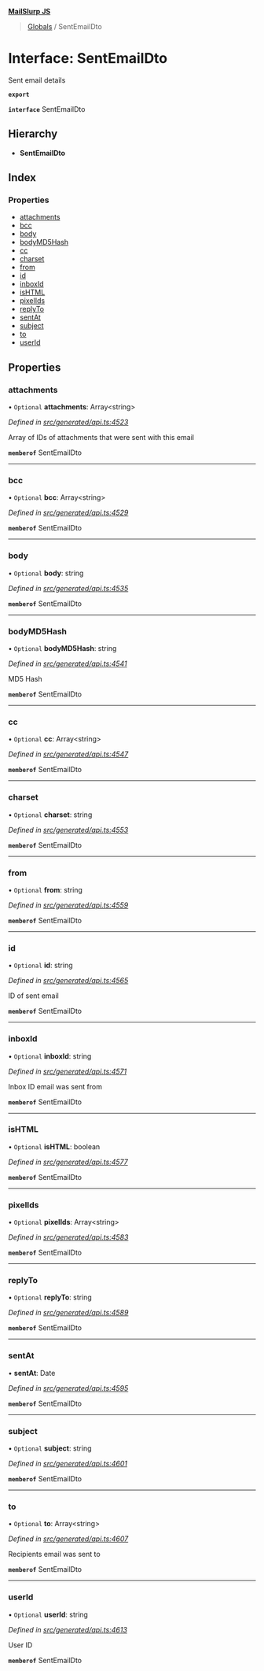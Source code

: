 **[MailSlurp JS](../README.md)**

> [Globals](../README.md) / SentEmailDto

# Interface: SentEmailDto

Sent email details

**`export`** 

**`interface`** SentEmailDto

## Hierarchy

* **SentEmailDto**

## Index

### Properties

* [attachments](sentemaildto.md#attachments)
* [bcc](sentemaildto.md#bcc)
* [body](sentemaildto.md#body)
* [bodyMD5Hash](sentemaildto.md#bodymd5hash)
* [cc](sentemaildto.md#cc)
* [charset](sentemaildto.md#charset)
* [from](sentemaildto.md#from)
* [id](sentemaildto.md#id)
* [inboxId](sentemaildto.md#inboxid)
* [isHTML](sentemaildto.md#ishtml)
* [pixelIds](sentemaildto.md#pixelids)
* [replyTo](sentemaildto.md#replyto)
* [sentAt](sentemaildto.md#sentat)
* [subject](sentemaildto.md#subject)
* [to](sentemaildto.md#to)
* [userId](sentemaildto.md#userid)

## Properties

### attachments

• `Optional` **attachments**: Array\<string>

*Defined in [src/generated/api.ts:4523](https://github.com/mailslurp/mailslurp-client/blob/e4d4355/src/generated/api.ts#L4523)*

Array of IDs of attachments that were sent with this email

**`memberof`** SentEmailDto

___

### bcc

• `Optional` **bcc**: Array\<string>

*Defined in [src/generated/api.ts:4529](https://github.com/mailslurp/mailslurp-client/blob/e4d4355/src/generated/api.ts#L4529)*

**`memberof`** SentEmailDto

___

### body

• `Optional` **body**: string

*Defined in [src/generated/api.ts:4535](https://github.com/mailslurp/mailslurp-client/blob/e4d4355/src/generated/api.ts#L4535)*

**`memberof`** SentEmailDto

___

### bodyMD5Hash

• `Optional` **bodyMD5Hash**: string

*Defined in [src/generated/api.ts:4541](https://github.com/mailslurp/mailslurp-client/blob/e4d4355/src/generated/api.ts#L4541)*

MD5 Hash

**`memberof`** SentEmailDto

___

### cc

• `Optional` **cc**: Array\<string>

*Defined in [src/generated/api.ts:4547](https://github.com/mailslurp/mailslurp-client/blob/e4d4355/src/generated/api.ts#L4547)*

**`memberof`** SentEmailDto

___

### charset

• `Optional` **charset**: string

*Defined in [src/generated/api.ts:4553](https://github.com/mailslurp/mailslurp-client/blob/e4d4355/src/generated/api.ts#L4553)*

**`memberof`** SentEmailDto

___

### from

• `Optional` **from**: string

*Defined in [src/generated/api.ts:4559](https://github.com/mailslurp/mailslurp-client/blob/e4d4355/src/generated/api.ts#L4559)*

**`memberof`** SentEmailDto

___

### id

• `Optional` **id**: string

*Defined in [src/generated/api.ts:4565](https://github.com/mailslurp/mailslurp-client/blob/e4d4355/src/generated/api.ts#L4565)*

ID of sent email

**`memberof`** SentEmailDto

___

### inboxId

• `Optional` **inboxId**: string

*Defined in [src/generated/api.ts:4571](https://github.com/mailslurp/mailslurp-client/blob/e4d4355/src/generated/api.ts#L4571)*

Inbox ID email was sent from

**`memberof`** SentEmailDto

___

### isHTML

• `Optional` **isHTML**: boolean

*Defined in [src/generated/api.ts:4577](https://github.com/mailslurp/mailslurp-client/blob/e4d4355/src/generated/api.ts#L4577)*

**`memberof`** SentEmailDto

___

### pixelIds

• `Optional` **pixelIds**: Array\<string>

*Defined in [src/generated/api.ts:4583](https://github.com/mailslurp/mailslurp-client/blob/e4d4355/src/generated/api.ts#L4583)*

**`memberof`** SentEmailDto

___

### replyTo

• `Optional` **replyTo**: string

*Defined in [src/generated/api.ts:4589](https://github.com/mailslurp/mailslurp-client/blob/e4d4355/src/generated/api.ts#L4589)*

**`memberof`** SentEmailDto

___

### sentAt

•  **sentAt**: Date

*Defined in [src/generated/api.ts:4595](https://github.com/mailslurp/mailslurp-client/blob/e4d4355/src/generated/api.ts#L4595)*

**`memberof`** SentEmailDto

___

### subject

• `Optional` **subject**: string

*Defined in [src/generated/api.ts:4601](https://github.com/mailslurp/mailslurp-client/blob/e4d4355/src/generated/api.ts#L4601)*

**`memberof`** SentEmailDto

___

### to

• `Optional` **to**: Array\<string>

*Defined in [src/generated/api.ts:4607](https://github.com/mailslurp/mailslurp-client/blob/e4d4355/src/generated/api.ts#L4607)*

Recipients email was sent to

**`memberof`** SentEmailDto

___

### userId

• `Optional` **userId**: string

*Defined in [src/generated/api.ts:4613](https://github.com/mailslurp/mailslurp-client/blob/e4d4355/src/generated/api.ts#L4613)*

User ID

**`memberof`** SentEmailDto
